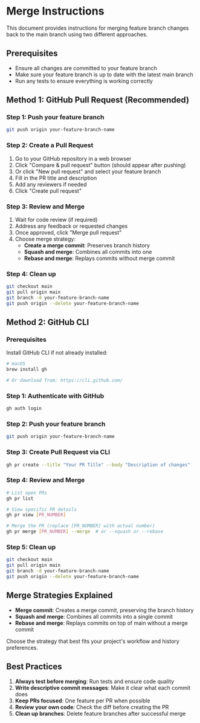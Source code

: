# Merge Instructions

This document provides instructions for merging feature branch changes back to the main branch using two different approaches.

## Prerequisites

- Ensure all changes are committed to your feature branch
- Make sure your feature branch is up to date with the latest main branch
- Run any tests to ensure everything is working correctly

## Method 1: GitHub Pull Request (Recommended)

### Step 1: Push your feature branch
```bash
git push origin your-feature-branch-name
```

### Step 2: Create a Pull Request
1. Go to your GitHub repository in a web browser
2. Click "Compare & pull request" button (should appear after pushing)
3. Or click "New pull request" and select your feature branch
4. Fill in the PR title and description
5. Add any reviewers if needed
6. Click "Create pull request"

### Step 3: Review and Merge
1. Wait for code review (if required)
2. Address any feedback or requested changes
3. Once approved, click "Merge pull request"
4. Choose merge strategy:
   - **Create a merge commit**: Preserves branch history
   - **Squash and merge**: Combines all commits into one
   - **Rebase and merge**: Replays commits without merge commit

### Step 4: Clean up
```bash
git checkout main
git pull origin main
git branch -d your-feature-branch-name
git push origin --delete your-feature-branch-name
```

## Method 2: GitHub CLI

### Prerequisites
Install GitHub CLI if not already installed:
```bash
# macOS
brew install gh

# Or download from: https://cli.github.com/
```

### Step 1: Authenticate with GitHub
```bash
gh auth login
```

### Step 2: Push your feature branch
```bash
git push origin your-feature-branch-name
```

### Step 3: Create Pull Request via CLI
```bash
gh pr create --title "Your PR Title" --body "Description of changes"
```

### Step 4: Review and Merge
```bash
# List open PRs
gh pr list

# View specific PR details
gh pr view [PR_NUMBER]

# Merge the PR (replace [PR_NUMBER] with actual number)
gh pr merge [PR_NUMBER] --merge  # or --squash or --rebase
```

### Step 5: Clean up
```bash
git checkout main
git pull origin main
git branch -d your-feature-branch-name
git push origin --delete your-feature-branch-name
```

## Merge Strategies Explained

- **Merge commit**: Creates a merge commit, preserving the branch history
- **Squash and merge**: Combines all commits into a single commit
- **Rebase and merge**: Replays commits on top of main without a merge commit

Choose the strategy that best fits your project's workflow and history preferences.

## Best Practices

1. **Always test before merging**: Run tests and ensure code quality
2. **Write descriptive commit messages**: Make it clear what each commit does
3. **Keep PRs focused**: One feature per PR when possible
4. **Review your own code**: Check the diff before creating the PR
5. **Clean up branches**: Delete feature branches after successful merge
